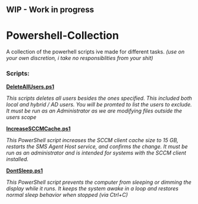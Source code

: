 ## WIP - Work in progress
# Powershell-Collection
A collection of the powerhell scripts ive made for different tasks. 
*(use on your own discretion, i take no responsiblities from your shit)*


### Scripts:

[**DeleteAllUsers.ps1**](https://github.com/0x-h4x/Powershell-Collection/blob/main/DeleteAllUsers.ps1)

*This scripts deletes all users besides the ones specified. This included both local and hybrid / AD users.*
*You will be promted to list the users to exclude. It must be run as an Administrator as we are modifying files outside the users scope*

[**IncreaseSCCMCache.ps1**](https://github.com/0x-h4x/Powershell-Collection/blob/main/IncreaseSCCMCache.ps1)

*This PowerShell script increases the SCCM client cache size to 15 GB, restarts the SMS Agent Host service, and confirms the change. It must be run as an administrator and is intended for systems with the SCCM client installed.*

[**DontSleep.ps1**](https://github.com/0x-h4x/Powershell-Collection/blob/main/DontSleep.ps1)

*This PowerShell script prevents the computer from sleeping or dimming the display while it runs. It keeps the system awake in a loop and restores normal sleep behavior when stopped (via Ctrl+C)*
